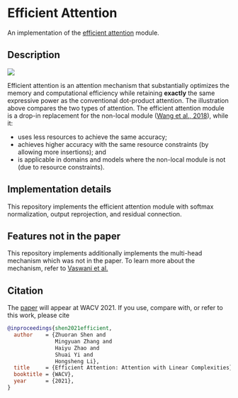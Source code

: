 # Efficient Attention

An implementation of the [efficient attention](https://arxiv.org/abs/1812.01243) module.

## Description

![](illustration.png)

Efficient attention is an attention mechanism that substantially optimizes the memory and computational efficiency while retaining **exactly** the same expressive power as the conventional dot-product attention. The illustration above compares the two types of attention. The efficient attention module is a drop-in replacement for the non-local module ([Wang et al., 2018](https://arxiv.org/abs/1711.07971)), while it:

- uses less resources to achieve the same accuracy;
- achieves higher accuracy with the same resource constraints (by allowing more insertions); and
- is applicable in domains and models where the non-local module is not (due to resource constraints).

## Implementation details

This repository implements the efficient attention module with softmax normalization, output reprojection, and residual connection.

## Features not in the paper

This repository implements additionally implements the multi-head mechanism which was not in the paper. To learn more about the mechanism, refer to [Vaswani et al.](https://arxiv.org/abs/1706.03762)

## Citation

The [paper](https://arxiv.org/abs/1812.01243) will appear at WACV 2021. If you use, compare with, or refer to this work, please cite

```bibtex
@inproceedings{shen2021efficient,
  author    = {Zhuoran Shen and
               Mingyuan Zhang and
               Haiyu Zhao and
               Shuai Yi and
               Hongsheng Li},
  title     = {Efficient Attention: Attention with Linear Complexities},
  booktitle = {WACV},
  year      = {2021},
}
```
